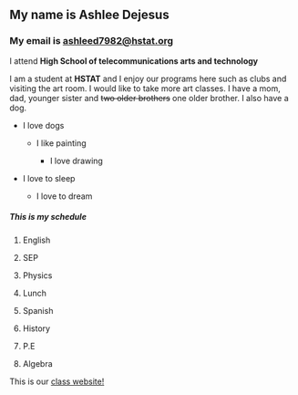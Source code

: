 ## My name is Ashlee Dejesus

### My email is ashleed7982@hstat.org

I attend **High School of telecommunications arts and technology**

I am a student at **HSTAT** and I enjoy our programs here
such as clubs and visiting the art room. I would like
to take more art classes. I have a mom, dad, younger
sister and ~~two older brothers~~ one older brother. 
I also have a dog.


* I love dogs

    * I like painting

        * I love drawing

* I love to sleep

    * I love to dream

##### **_This is my schedule_**

1. English

1. SEP

1. Physics

1. Lunch

1. Spanish

1. History

1. P.E

1. Algebra

This is our [class website!](https://sites.google.com/hstat.org/y1920sep11)

